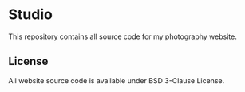 # Studio

This repository contains all source code for my photography website.

## License

All website source code is available under BSD 3-Clause License.

